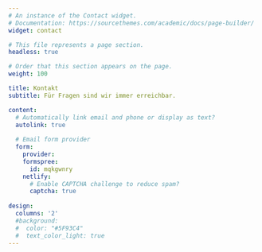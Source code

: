 ```yaml
---
# An instance of the Contact widget.
# Documentation: https://sourcethemes.com/academic/docs/page-builder/
widget: contact

# This file represents a page section.
headless: true

# Order that this section appears on the page.
weight: 100

title: Kontakt
subtitle: Für Fragen sind wir immer erreichbar.

content:
  # Automatically link email and phone or display as text?
  autolink: true
  
  # Email form provider
  form:
    provider: 
    formspree: 
      id: mqkgwnry
    netlify:
      # Enable CAPTCHA challenge to reduce spam?
      captcha: true
  
design:
  columns: '2'
  #background:
  #  color: "#5F93C4"
  #  text_color_light: true
---
```

